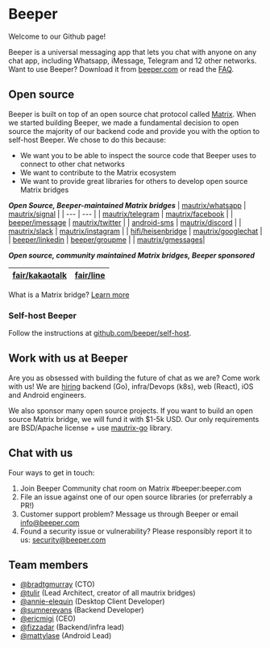 # Beeper 

Welcome to our Github page! 

Beeper is a universal messaging app that lets you chat with anyone on any chat app, including Whatsapp, iMessage, Telegram and 12 other networks. Want to use Beeper? Download it from [beeper.com](https://beeper.com) or read the [FAQ](https://beeper.com/faq).

## Open source
Beeper is built on top of an open source chat protocol called [Matrix](https://matrix.org). When we started building Beeper, we made a fundamental decision to open source the majority of our backend code and provide you with the option to self-host Beeper. We chose to do this because:
- We want you to be able to inspect the source code that Beeper uses to connect to other chat networks
- We want to contribute to the Matrix ecosystem
- We want to provide great libraries for others to develop open source Matrix bridges

*********Open Source, Beeper-maintained Matrix bridges*********
| [mautrix/whatsapp](https://github.com/mautrix/whatsapp) | [mautrix/signal](https://github.com/mautrix/signal) |
| --- | --- |
| [mautrix/telegram](https://github.com/mautrix/telegram) | [mautrix/facebook](https://github.com/mautrix/facebook) |
| [beeper/imessage](https://github.com/beeper/imessage) | [mautrix/twitter](https://github.com/mautrix/twitter) |
| [android-sms](https://gitlab.com/beeper/android-sms) | [mautrix/discord](https://github.com/mautrix/discord) |
| [mautrix/slack](https://github.com/mautrix/slack) | [mautrix/instagram](https://github.com/mautrix/instagram) |
| [hifi/heisenbridge](https://github.com/hifi/heisenbridge) | [mautrix/googlechat](https://github.com/mautrix/googlechat) |
| [beeper/linkedin](https://github.com/beeper/linkedin) | [beeper/groupme](https://github.com/beeper/groupme) |
| [mautrix/gmessages](https://github.com/mautrix/gmessages)|

*********Open source, community maintained Matrix bridges, Beeper sponsored*********

| [fair/kakaotalk](https://src.miscworks.net/fair/matrix-appservice-kakaotalk.git) | [fair/line](https://src.miscworks.net/fair/matrix-puppeteer-line.git) |
| --- | --- |

What is a Matrix bridge? [Learn more](https://www.beeper.com/faq#what-is-a-bridge)

### Self-host Beeper
Follow the instructions at [github.com/beeper/self-host](https://github.com/beeper/self-host).


## Work with us at Beeper
Are you as obsessed with building the future of chat as we are? Come work with us! We are [hiring](https://beeper.notion.site/Jobs-Beeper-ff5da486daed462ebfc4b21eacc48cae) backend (Go), infra/Devops (k8s), web (React), iOS and Android engineers.

We also sponsor many open source projects. If you want to build an open source Matrix bridge, we will fund it with $1-5k USD. Our only requirements are BSD/Apache license + use [mautrix-go](https://github.com/mautrix/go) library.

## Chat with us
Four ways to get in touch:
1. Join Beeper Community chat room on Matrix #beeper:beeper.com
2. File an issue against one of our open source libraries (or preferrably a PR!)
3. Customer support problem? Message us through Beeper or email [info@beeper.com](mailto:info@beeper.com)
4. Found a security issue or vulnerability? Please responsibly report it to us: [security@beeper.com](mailto:security@beeper.com)

## Team members
- [@bradtgmurray](https://github.com/bradtgmurray) (CTO)
- [@tulir](https://github.com/tulir) (Lead Architect, creator of all mautrix bridges)
- [@annie-elequin](https://github.com/annie-elequin) (Desktop Client Developer)
- [@sumnerevans](https://github.com/sumnerevans) (Backend Developer)
- [@ericmigi](https://github.com/ericmigi) (CEO)
- [@fizzadar](https://github.com/fizzadar) (Backend/infra lead)
- [@mattylase](https://github.com/mattylase) (Android Lead)
